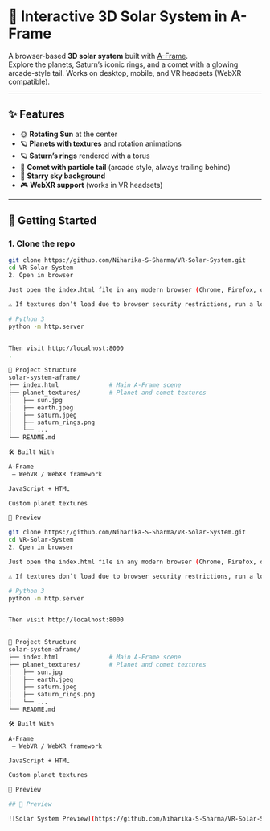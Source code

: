 # 🌌 Interactive 3D Solar System in A-Frame

A browser-based **3D solar system** built with [A-Frame](https://aframe.io).  
Explore the planets, Saturn’s iconic rings, and a comet with a glowing arcade-style tail. Works on desktop, mobile, and VR headsets (WebXR compatible).  

---

## ✨ Features

- 🌞 **Rotating Sun** at the center  
- 🪐 **Planets with textures** and rotation animations  
- 🪐 **Saturn’s rings** rendered with a torus  
- 💫 **Comet with particle tail** (arcade style, always trailing behind)  
- 🌌 **Starry sky background**  
- 🎮 **WebXR support** (works in VR headsets)  

---

## 🚀 Getting Started

### 1. Clone the repo
```bash
git clone https://github.com/Niharika-S-Sharma/VR-Solar-System.git
cd VR-Solar-System
2. Open in browser

Just open the index.html file in any modern browser (Chrome, Firefox, or Edge).

⚠️ If textures don’t load due to browser security restrictions, run a local server:

# Python 3
python -m http.server


Then visit http://localhost:8000
.

📂 Project Structure
solar-system-aframe/
├── index.html              # Main A-Frame scene
├── planet_textures/        # Planet and comet textures
│   ├── sun.jpg
│   ├── earth.jpeg
│   ├── saturn.jpeg
│   ├── saturn_rings.png
│   └── ...
└── README.md

🛠️ Built With

A-Frame
 — WebVR / WebXR framework

JavaScript + HTML

Custom planet textures

📸 Preview

git clone https://github.com/Niharika-S-Sharma/VR-Solar-System.git
cd VR-Solar-System
2. Open in browser

Just open the index.html file in any modern browser (Chrome, Firefox, or Edge).

⚠️ If textures don’t load due to browser security restrictions, run a local server:

# Python 3
python -m http.server


Then visit http://localhost:8000
.

📂 Project Structure
solar-system-aframe/
├── index.html              # Main A-Frame scene
├── planet_textures/        # Planet and comet textures
│   ├── sun.jpg
│   ├── earth.jpeg
│   ├── saturn.jpeg
│   ├── saturn_rings.png
│   └── ...
└── README.md

🛠️ Built With

A-Frame
 — WebVR / WebXR framework

JavaScript + HTML

Custom planet textures

📸 Preview

## 📸 Preview

![Solar System Preview](https://github.com/Niharika-S-Sharma/VR-Solar-System/blob/main/assets/preview.png?raw=true)
